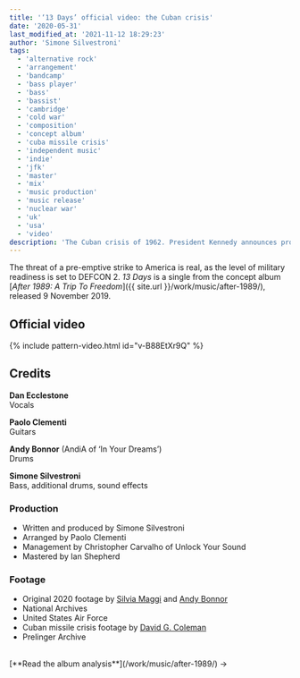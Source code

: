 ```yaml
---
title: '‘13 Days’ official video: the Cuban crisis'
date: '2020-05-31'
last_modified_at: '2021-11-12 18:29:23'
author: 'Simone Silvestroni'
tags:
  - 'alternative rock'
  - 'arrangement'
  - 'bandcamp'
  - 'bass player'
  - 'bass'
  - 'bassist'
  - 'cambridge'
  - 'cold war'
  - 'composition'
  - 'concept album'
  - 'cuba missile crisis'
  - 'independent music'
  - 'indie'
  - 'jfk'
  - 'master'
  - 'mix'
  - 'music production'
  - 'music release'
  - 'nuclear war'
  - 'uk'
  - 'usa'
  - 'video'
description: 'The Cuban crisis of 1962. President Kennedy announces proof of a build-up of Soviet missiles on the island. The world is one step from nuclear war.'
---
```

The threat of a pre-emptive strike to America is real, as the level of military readiness is set to DEFCON 2. _13 Days_ is a single from the concept album [_After 1989: A Trip To Freedom_]({{ site.url }}/work/music/after-1989/), released 9 November 2019.

## Official video

{% include pattern-video.html id="v-B88EtXr9Q" %}

## Credits

**Dan Ecclestone**<br>
Vocals

**Paolo Clementi**<br>
Guitars

**Andy Bonnor** (AndiA of ‘In Your Dreams’)<br>
Drums

**Simone Silvestroni**<br>
Bass, additional drums, sound effects

### Production

- Written and produced by Simone Silvestroni
- Arranged by Paolo Clementi
- Management by Christopher Carvalho of Unlock Your Sound
- Mastered by Ian Shepherd

### Footage

- Original 2020 footage by [Silvia Maggi](https://silviamaggidesign.com/) and [Andy Bonnor](https://linktr.ee/Andia)
- National Archives
- United States Air Force
- Cuban missile crisis footage by [David G. Coleman](https://historyinpieces.com/)
- Prelinger Archive

<br>
[**Read the album analysis**](/work/music/after-1989/)&nbsp;→
<br>